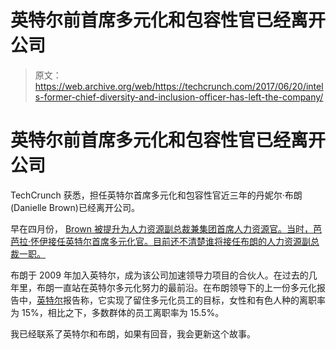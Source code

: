 # 英特尔前首席多元化和包容性官已经离开公司 

> 原文：<https://web.archive.org/web/https://techcrunch.com/2017/06/20/intels-former-chief-diversity-and-inclusion-officer-has-left-the-company/>

# 英特尔前首席多元化和包容性官已经离开公司

TechCrunch 获悉，担任英特尔首席多元化和包容性官近三年的丹妮尔·布朗(Danielle Brown)已经离开公司。

早在四月份， [Brown 被提升为人力资源副总裁兼集团首席人力资源官。当时，芭芭拉·怀伊接任英特尔首席多元化官。目前还不清楚谁将接任布朗的人力资源副总裁一职。](https://web.archive.org/web/20221026005048/http://blogs.intel.com/csr/2017/04/new-leadership-in-global-diversity-and-inclusion-and-human-resources/)

布朗于 2009 年加入英特尔，成为该公司加速领导力项目的合伙人。在过去的几年里，布朗一直站在英特尔多元化努力的最前沿。在布朗领导下的上一份多元化报告中，[英特尔](https://web.archive.org/web/20221026005048/https://beta.techcrunch.com/2017/02/28/intels-diversity-efforts-are-somewhat-paying-off/)报告称，它实现了留住多元化员工的目标，女性和有色人种的离职率为 15%，相比之下，多数群体的员工离职率为 15.5%。

我已经联系了英特尔和布朗，如果有回音，我会更新这个故事。